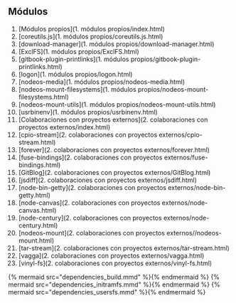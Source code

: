 ## Módulos

1. [Módulos propios](1. módulos propios/index.html)
  1. [coreutils.js](1. módulos propios/coreutils.js.html)
  2. [download-manager](1. módulos propios/download-manager.html)
  3. [ExclFS](1. módulos propios/ExclFS.html)
  4. [gitbook-plugin-printlinks](1. módulos propios/gitbook-plugin-printlinks.html)
  5. [logon](1. módulos propios/logon.html)
  6. [nodeos-media](1. módulos propios/nodeos-media.html)
  7. [nodeos-mount-filesystems](1. módulos propios/nodeos-mount-filesystems.html)
  8. [nodeos-mount-utils](1. módulos propios/nodeos-mount-utils.html)
  9. [usrbinenv](1. módulos propios/usrbinenv.html)
2. [Colaboraciones con proyectos externos](2. colaboraciones con proyectos externos/index.html)
  1. [cpio-stream](2. colaboraciones con proyectos externos/cpio-stream.html)
  2. [forever](2. colaboraciones con proyectos externos/forever.html)
  3. [fuse-bindings](2. colaboraciones con proyectos externos/fuse-bindings.html)
  4. [GitBlog](2. colaboraciones con proyectos externos/GitBlog.html)
  5. [jsdiff](2. colaboraciones con proyectos externos/jsdiff.html)
  6. [node-bin-getty](2. colaboraciones con proyectos externos/node-bin-getty.html)
  7. [node-canvas](2. colaboraciones con proyectos externos/node-canvas.html)
  8. [node-century](2. colaboraciones con proyectos externos/node-century.html)
  9. [nodeos-mount](2. colaboraciones con proyectos externos//nodeos-mount.html)
  10. [tar-stream](2. colaboraciones con proyectos externos/tar-stream.html)
  11. [vagga](2. colaboraciones con proyectos externos/vagga.html)
  12. [vinyl-fs](2. colaboraciones con proyectos externos/vinyl-fs.html)

{% mermaid src="dependencies_build.mmd" %}{% endmermaid %}
{% mermaid src="dependencies_initramfs.mmd" %}{% endmermaid %}
{% mermaid src="dependencies_usersfs.mmd" %}{% endmermaid %}
